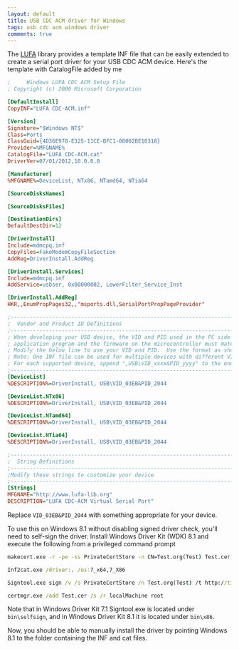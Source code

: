 ```yaml
---
layout: default
title: USB CDC ACM driver for Windows
tags: usb cdc acm windows driver
comments: true
---
```


The [LUFA](https://github.com/abcminiuser/lufa) library provides a template INF file that can be easily extended to create a serial port driver for your USB CDC ACM device. Here's the template with CatalogFile added by me

```ini
;     Windows LUFA CDC ACM Setup File
; Copyright (c) 2000 Microsoft Corporation

[DefaultInstall]
CopyINF="LUFA CDC-ACM.inf"

[Version]
Signature="$Windows NT$"
Class=Ports
ClassGuid={4D36E978-E325-11CE-BFC1-08002BE10318}
Provider=%MFGNAME%
CatalogFile="LUFA CDC-ACM.cat"
DriverVer=07/01/2012,10.0.0.0

[Manufacturer]
%MFGNAME%=DeviceList, NTx86, NTamd64, NTia64

[SourceDisksNames]

[SourceDisksFiles]

[DestinationDirs]
DefaultDestDir=12

[DriverInstall]
Include=mdmcpq.inf
CopyFiles=FakeModemCopyFileSection
AddReg=DriverInstall.AddReg

[DriverInstall.Services]
Include=mdmcpq.inf
AddService=usbser, 0x00000002, LowerFilter_Service_Inst

[DriverInstall.AddReg]
HKR,,EnumPropPages32,,"msports.dll,SerialPortPropPageProvider"

;------------------------------------------------------------------------------
;  Vendor and Product ID Definitions
;------------------------------------------------------------------------------
; When developing your USB device, the VID and PID used in the PC side
; application program and the firmware on the microcontroller must match.
; Modify the below line to use your VID and PID.  Use the format as shown below.
; Note: One INF file can be used for multiple devices with different VID and PIDs.
; For each supported device, append ",USB\VID_xxxx&PID_yyyy" to the end of the line.
;------------------------------------------------------------------------------
[DeviceList]
%DESCRIPTION%=DriverInstall, USB\VID_03EB&PID_2044

[DeviceList.NTx86]
%DESCRIPTION%=DriverInstall, USB\VID_03EB&PID_2044

[DeviceList.NTamd64]
%DESCRIPTION%=DriverInstall, USB\VID_03EB&PID_2044

[DeviceList.NTia64]
%DESCRIPTION%=DriverInstall, USB\VID_03EB&PID_2044

;------------------------------------------------------------------------------
;  String Definitions
;------------------------------------------------------------------------------
;Modify these strings to customize your device
;------------------------------------------------------------------------------
[Strings]
MFGNAME="http://www.lufa-lib.org"
DESCRIPTION="LUFA CDC-ACM Virtual Serial Port"
```

Replace `VID_03EB&PID_2044` with something appropriate for your device.

To use this on Windows 8.1 without disabling signed driver check, you'll need to self-sign the driver. Install Windows Driver Kit (WDK) 8.1 and execute the following from a privileged command prompt

```cmd
makecert.exe -r -pe -ss PrivateCertStore -n CN=Test.org(Test) Test.cer

Inf2cat.exe /driver:. /os:7_x64,7_X86 

Signtool.exe sign /v /s PrivateCertStore /n Test.org(Test) /t http://timestamp.verisign.com/scripts/timstamp.dll "LUFA CDC-ACM.cat"

certmgr.exe /add Test.cer /s /r localMachine root
```

Note that in Windows Driver Kit 7.1 Signtool.exe is located under `bin\selfsign`, and in Windows Driver Kit 8.1 it is located under `bin\x86`.

Now, you should be able to manually install the driver by pointing Windows 8.1 to the folder containing the INF and cat files.
